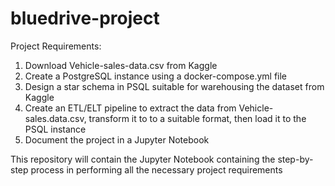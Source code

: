 # bluedrive-project

Project Requirements:

1. Download Vehicle-sales-data.csv from Kaggle
2. Create a PostgreSQL instance using a docker-compose.yml file
3. Design a star schema in PSQL suitable for warehousing the dataset from Kaggle
4. Create an ETL/ELT pipeline to extract the data from Vehicle-sales.data.csv, transform it to to a suitable format, then load it to the PSQL instance
5. Document the project in a Jupyter Notebook

This repository will contain the Jupyter Notebook containing the step-by-step process in performing all the necessary project requirements
